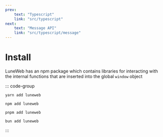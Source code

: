 ```yaml
---
prev:
    text: "Typescript"
    link: "src/typescript"
next:
    text: "Message API"
    link: "src/typescript/message"
---
```


# Install

LuneWeb has an npm package which contains libraries
for interacting with the internal functions that are
inserted into the global `window` object

::: code-group

```shell [yarn]
yarn add luneweb
```

```shell [npm]
npm add luneweb
```

```shell [pnpm]
pnpm add luneweb
```

```shell [bun]
bun add luneweb
```

:::